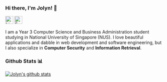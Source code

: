 ### Hi there, I'm Jolyn!  👋
[<img src="https://edent.github.io/SuperTinyIcons/images/svg/linkedin.svg" width="25" title="LinkedIn" />](https://www.linkedin.com/in/jolyn-tan-488714b7/) 
[<img src="https://edent.github.io/SuperTinyIcons/images/svg/email.svg" width="25" title="Email" />](mailto:jolyn.tan.sq@u.nus.edu)

I am a Year 3 Computer Science and Business Administration student studying in National University of Singapore (NUS). I love beautiful applications and dabble in web development and software engineering, but I also specialize in **Computer Security** and **Information Retrieval**. 

### Github Stats 📊

[![Jolyn's github stats](https://github-readme-stats.vercel.app/api?username=jolynnn8D&show_icons=true&theme=kacho_ga&count_private=true&include_all_commits=true)](https://github.com/anuraghazra/github-readme-stats)

<!--
[![Top Langs](https://github-readme-stats.vercel.app/api/top-langs/?username=jolynnn8D&layout=compact&theme=kacho_ga)](https://github.com/anuraghazra/github-readme-stats)
-->

<!--
**jolynnn8D/jolynnn8D** is a ✨ _special_ ✨ repository because its `README.md` (this file) appears on your GitHub profile.
Here are some ideas to get you started:


- 🔭 I’m currently working on ...
- 🌱 I’m currently learning ...
- 👯 I’m looking to collaborate on ...
- 🤔 I’m looking for help with ...
- 💬 Ask me about ...
- 📫 How to reach me: .
- 😄 Pronouns: ...
- ⚡ Fun fact: ...
-->
